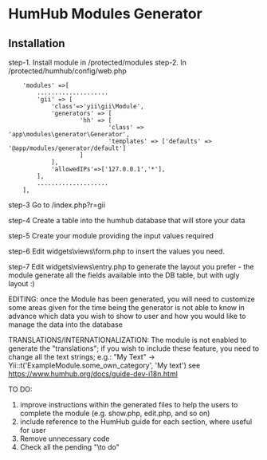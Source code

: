HumHub Modules Generator
===============================

Installation
---------------------------

step-1. Install module in /protected/modules
step-2. In /protected/humhub/config/web.php

```
    'modules' =>[
    	....................
		'gii' => [
			'class'=>'yii\gii\Module',
			'generators' => [
					'hh' => [
							'class' => 'app\modules\generator\Generator',
							'templates' => ['defaults' => '@app/modules/generator/default']
					]
			],
			'allowedIPs'=>['127.0.0.1','*'],
		],
		....................
	],
```

step-3 Go to /index.php?r=gii 

step-4 Create a table into the humhub database that will store your data 

step-5 Create your module providing the input values required

step-6 Edit widgets\views\form.php to insert the values you need. 

step-7 Edit widgets\views\entry.php to generate the layout you prefer - the module generate all the fields available into the DB table, but with ugly layout :)

EDITING:
once the Module has been generated, you will need to customize some areas given
for the time being the generator is not able to know in advance which data you 
wish to show to user and how you would like to manage the data into the database

TRANSLATIONS/INTERNATIONALIZATION:
The module is not enabled to generate the "translations"; if you wish to include these feature, you need to change all the text strings; e.g.:
"My Text" -> Yii::t('ExampleModule.some_own_category', 'My text')
see https://www.humhub.org/docs/guide-dev-i18n.html

TO DO:
1) improve instructions within the generated files to help the users to complete
   the module (e.g. show.php, edit.php, and so on)
2) include reference to the HumHub guide for each section, where useful for user
3) Remove unnecessary code
4) Check all the pending "\\to do"

